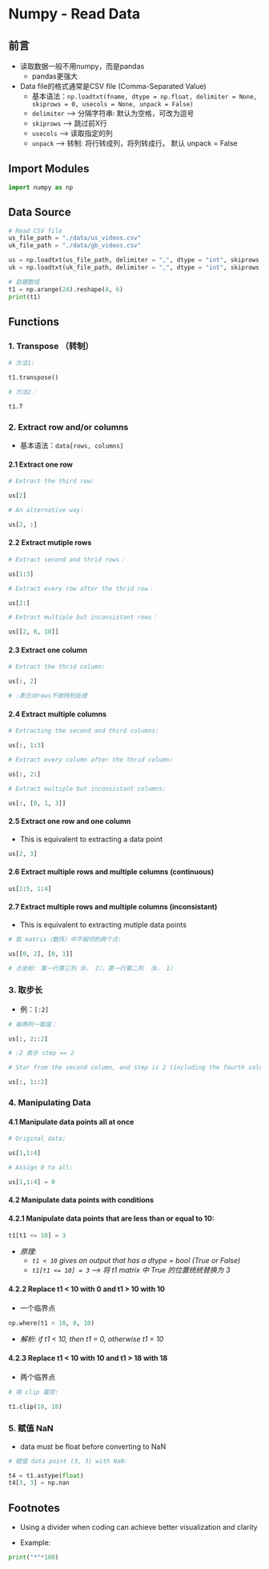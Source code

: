 # Numpy - Read Data

## 前言
- 读取数据一般不用numpy，而是pandas
    - pandas更强大
- Data file的格式通常是CSV file (Comma-Separated Value)
    - 基本语法：`np.loadtxt(fname, dtype = np.float, delimiter = None, skiprows = 0, usecols = None, unpack = False)`
    - `delimiter` --> 分隔字符串: 默认为空格，可改为逗号
    - `skiprows` --> 跳过前X行
    - `usecols` --> 读取指定的列
    - `unpack` --> 转制: 将行转成列，将列转成行。 默认 unpack = False

## Import Modules
```python
import numpy as np
```

## Data Source
```python
# Read CSV file
us_file_path = "./data/us_videos.csv"
uk_file_path = "./data/gb_videos.csv"

us = np.loadtxt(us_file_path, delimiter = ",", dtype = "int", skiprows = 1)
uk = np.loadtxt(uk_file_path, delimiter = ",", dtype = "int", skiprows = 1)
```
```python
# 自建数组
t1 = np.arange(24).reshape(4, 6)
print(t1)
```

## Functions
### 1. Transpose （转制）
```python
# 方法1:

t1.transpose()
```

```python
# 方法2：

t1.T
```

### 2. Extract row and/or columns
- 基本语法：`data[rows, columns]`

#### 2.1 Extract one row
```python
# Extract the third row:

us[2]
```
```python
# An alternative way:

us[2, :]
```

#### 2.2 Extract mutiple rows 
```python
# Extract second and thrid rows：

us[1:3]
```
```python
# Extract every row after the thrid row：

us[2:]
```
```python
# Extract multiple but inconsistant rows：

us[[2, 8, 10]]
```

#### 2.3 Extract one column
```python
# Extract the thrid column:

us[:, 2]

# :表示对rows不做特别处理
```

#### 2.4 Extract multiple columns
```python
# Extracting the second and third columns:

us[:, 1:3]
```
```python
# Extract every column after the thrid column:

us[:, 2:]
```
```python
# Extract multiple but inconsistant columns:

us[:, [0, 1, 3]]
```

#### 2.5 Extract one row and one column 
- This is equivalent to extracting a data point

```python
us[2, 3] 
```

#### 2.6 Extract multiple rows and multiple columns (continuous)
```python
us[2:5, 1:4]
```

#### 2.7 Extract multiple rows and multiple columns (inconsistant) 
- This is equivalent to extracting mutiple data points

```python
# 取 matrix（数阵）中不相邻的两个点:

us[[0, 2], [0, 1]] 

# 点坐标: 第一行第三列（0， 2），第一行第二列 （0， 1）
```

### 3. 取步长
- 例：`[:2]`

```python
# 每两列一取值：

us[:, 2::2]

# :2 表示 step == 2 
```
```python
# Star from the second column, and step is 2 (including the fourth column):

us[:, 1::2]
```

### 4. Manipulating Data

#### 4.1 Manipulate data points all at once
```python
# Original data: 

us[1,1:4]
```
```python
# Assign 0 to all: 

us[1,1:4] = 0 
```

#### 4.2 Manipulate data points with conditions

#### 4.2.1 Manipulate data points that are less than or equal to 10:
```python
t1[t1 <= 10] = 3
```

 - *原理:*  
    - *`t1 < 10` gives an output that has a dtype = bool (True or False)*                  
    - *`t1[t1 <= 10] = 3` --> 将 t1 matrix 中 True 的位置统统替换为 3*      

#### 4.2.2 Replace t1 < 10 with 0 and t1 > 10 with 10 
- 一个临界点

```python
np.where(t1 < 10, 0, 10)
```

- *解析: if t1 < 10, then t1 = 0, otherwise t1 = 10*

#### 4.2.3 Replace t1 < 10 with 10 and t1 > 18 with 18 
- 两个临界点

```python
# 用 clip 裁剪:

t1.clip(10, 18)
```

### 5. 赋值 NaN 
- data must be float before converting to NaN

```python
# 赋值 data point (3, 3) with NaN:

t4 = t1.astype(float)
t4[3, 3] = np.nan 
```

## Footnotes
- Using a divider when coding can achieve better visualization and clarity 

- Example:

```python
print("*"*100)
```
